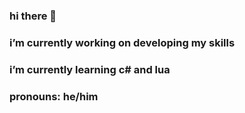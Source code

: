 ### hi there 👋

### i’m currently working on developing my skills
### i’m currently learning c# and lua
### pronouns: he/him
